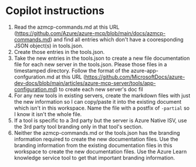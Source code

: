 # Copilot instructions

1. Read the azmcp-commands.md at this URL (https://github.com/Azure/azure-mcp/blob/main/docs/azmcp-commands.md) and find all entries which don't have a cooresponding JSON object(s) in tools.json.
2. Create those entries in the tools.json.
3. Take the new entries in the tools.json to create a new file documentation file for each new server in the tools.json. Please those files in a timestamped directory. Follow the format of the azure-app-confguration.md at this URL (https://github.com/MicrosoftDocs/azure-dev-docs/blob/main/articles/azure-mcp-server/tools/app-configuration.md) to create each new server's doc fil
4. For any new tools in existing servers, create the markdown files with just the new information so I can copy/paste it into the existing document which isn't in this workspace. Name the file with a postfix of `-partial` so I know it isn't the whole file.
5. If a tool is specific to a 3rd party but the server is Azure Native ISV, use the 3rd party tool branding only in that tool's section. 
6. Neither the azmcp-commands.md or the tools.json has the branding information required to create the new documentation files. Use the branding information from the existing documentation files in this workspace to create the new documentation files. Use the Azure Learn knowledge service tool to get that important branding information.